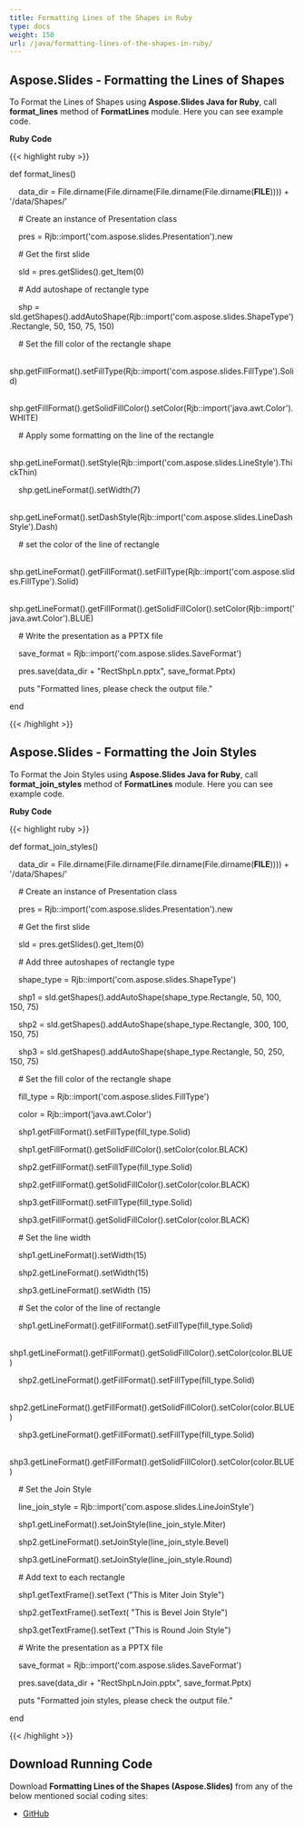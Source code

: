 ```yaml
---
title: Formatting Lines of the Shapes in Ruby
type: docs
weight: 150
url: /java/formatting-lines-of-the-shapes-in-ruby/
---
```


## **Aspose.Slides - Formatting the Lines of Shapes**
To Format the Lines of Shapes using **Aspose.Slides Java for Ruby**, call **format_lines** method of **FormatLines** module. Here you can see example code.

**Ruby Code**

{{< highlight ruby >}}

 def format_lines()

    data_dir = File.dirname(File.dirname(File.dirname(File.dirname(__FILE__)))) + '/data/Shapes/'



    # Create an instance of Presentation class

    pres = Rjb::import('com.aspose.slides.Presentation').new

    # Get the first slide

    sld = pres.getSlides().get_Item(0)

    # Add autoshape of rectangle type

    shp = sld.getShapes().addAutoShape(Rjb::import('com.aspose.slides.ShapeType').Rectangle, 50, 150, 75, 150)

    # Set the fill color of the rectangle shape

    shp.getFillFormat().setFillType(Rjb::import('com.aspose.slides.FillType').Solid)

    shp.getFillFormat().getSolidFillColor().setColor(Rjb::import('java.awt.Color').WHITE)

    # Apply some formatting on the line of the rectangle

    shp.getLineFormat().setStyle(Rjb::import('com.aspose.slides.LineStyle').ThickThin)

    shp.getLineFormat().setWidth(7)

    shp.getLineFormat().setDashStyle(Rjb::import('com.aspose.slides.LineDashStyle').Dash)

    # set the color of the line of rectangle

    shp.getLineFormat().getFillFormat().setFillType(Rjb::import('com.aspose.slides.FillType').Solid)

    shp.getLineFormat().getFillFormat().getSolidFillColor().setColor(Rjb::import('java.awt.Color').BLUE)

    # Write the presentation as a PPTX file

    save_format = Rjb::import('com.aspose.slides.SaveFormat')

    pres.save(data_dir + "RectShpLn.pptx", save_format.Pptx)

    puts "Formatted lines, please check the output file."

end

{{< /highlight >}}
## **Aspose.Slides - Formatting the Join Styles**
To Format the Join Styles using **Aspose.Slides Java for Ruby**, call **format_join_styles** method of **FormatLines** module. Here you can see example code.

**Ruby Code**

{{< highlight ruby >}}

 def format_join_styles()

    data_dir = File.dirname(File.dirname(File.dirname(File.dirname(__FILE__)))) + '/data/Shapes/'



    # Create an instance of Presentation class

    pres = Rjb::import('com.aspose.slides.Presentation').new

    # Get the first slide

    sld = pres.getSlides().get_Item(0)

    # Add three autoshapes of rectangle type

    shape_type = Rjb::import('com.aspose.slides.ShapeType')

    shp1 = sld.getShapes().addAutoShape(shape_type.Rectangle, 50, 100, 150, 75)

    shp2 = sld.getShapes().addAutoShape(shape_type.Rectangle, 300, 100, 150, 75)

    shp3 = sld.getShapes().addAutoShape(shape_type.Rectangle, 50, 250, 150, 75)

    # Set the fill color of the rectangle shape

    fill_type = Rjb::import('com.aspose.slides.FillType')

    color = Rjb::import('java.awt.Color')

    shp1.getFillFormat().setFillType(fill_type.Solid)

    shp1.getFillFormat().getSolidFillColor().setColor(color.BLACK)

    shp2.getFillFormat().setFillType(fill_type.Solid)

    shp2.getFillFormat().getSolidFillColor().setColor(color.BLACK)

    shp3.getFillFormat().setFillType(fill_type.Solid)

    shp3.getFillFormat().getSolidFillColor().setColor(color.BLACK)

    # Set the line width

    shp1.getLineFormat().setWidth(15)

    shp2.getLineFormat().setWidth(15)

    shp3.getLineFormat().setWidth (15)

    # Set the color of the line of rectangle

    shp1.getLineFormat().getFillFormat().setFillType(fill_type.Solid)

    shp1.getLineFormat().getFillFormat().getSolidFillColor().setColor(color.BLUE)

    shp2.getLineFormat().getFillFormat().setFillType(fill_type.Solid)

    shp2.getLineFormat().getFillFormat().getSolidFillColor().setColor(color.BLUE)

    shp3.getLineFormat().getFillFormat().setFillType(fill_type.Solid)

    shp3.getLineFormat().getFillFormat().getSolidFillColor().setColor(color.BLUE)

    # Set the Join Style

    line_join_style = Rjb::import('com.aspose.slides.LineJoinStyle')

    shp1.getLineFormat().setJoinStyle(line_join_style.Miter)

    shp2.getLineFormat().setJoinStyle(line_join_style.Bevel)

    shp3.getLineFormat().setJoinStyle(line_join_style.Round)

    # Add text to each rectangle

    shp1.getTextFrame().setText ("This is Miter Join Style")

    shp2.getTextFrame().setText( "This is Bevel Join Style")

    shp3.getTextFrame().setText ("This is Round Join Style")

    # Write the presentation as a PPTX file

    save_format = Rjb::import('com.aspose.slides.SaveFormat')

    pres.save(data_dir + "RectShpLnJoin.pptx", save_format.Pptx)

    puts "Formatted join styles, please check the output file."

end

{{< /highlight >}}
## **Download Running Code**
Download **Formatting Lines of the Shapes (Aspose.Slides)** from any of the below mentioned social coding sites:

- [GitHub](https://github.com/aspose-slides/Aspose.Slides-for-Java/blob/master/Plugins/Aspose_Slides_Java_for_Ruby/lib/asposeslidesjava/Shapes/formatlines.rb)
